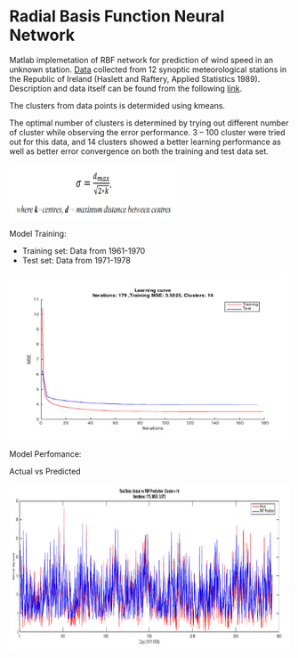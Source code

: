 # Radial Basis Function Neural Network
Matlab implemetation of RBF network for prediction of wind speed in an unknown station. [Data](http://lib.stat.cmu.edu/datasets/wind.data) collected from 12 synoptic meteorological stations in the Republic of Ireland (Haslett and Raftery, Applied Statistics 1989). Description and data itself can be found from the following [link]( http://lib.stat.cmu.edu/datasets/wind.desc).

The clusters from data points is determided using kmeans.

The optimal number of clusters is determined by trying out different number of
cluster while observing the error performance. 3 – 100 cluster were tried out for this data, and 14 clusters showed a better learning performance as well as better error convergence on both the training and test data set.


<img src="math/sigma.png" width="300" height="100" />

Model Training:
* Training set: Data from 1961-1970
* Test set: Data from 1971-1978 

<img src="lc.jpg" width="500" height="300" />


Model Perfomance:

Actual vs Predicted


<img src="predi.jpg" width="900" height="300" />




